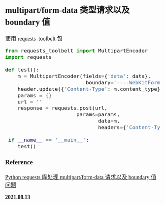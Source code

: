 <font size=4 face='楷体'>

## multipart/form-data 类型请求以及 boundary 值

使用 requests_toolbelt 包

```python
from requests_toolbelt import MultipartEncoder
import requests

def test():
    m = MultipartEncoder(fields={'data': data},
                          boundary='----WebKitFormBoundary')
    header.update({'Content-Type': m.content_type})
    params = {}
    url = ''
    response = requests.post(url,
                       params=params,
                              data=m,
                              headers={'Content-Type': m.content_type})

 if __name__ == '__main__':
    test()
```

### Reference

[Python requests 库处理 multipart/form-data 请求以及 boundary 值问题](https://blog.csdn.net/Enderman_xiaohei/article/details/89421773)

**2021.08.13**
